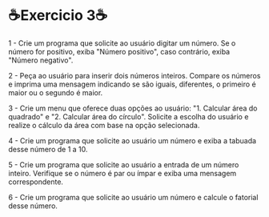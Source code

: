 <h1>☕Exercicio 3☕</h1>
<p>1 - Crie um programa que solicite ao usuário digitar um número. Se o número for positivo, exiba "Número positivo",
 caso contrário, exiba "Número negativo".

2 - Peça ao usuário para inserir dois números inteiros. Compare os números e imprima uma mensagem indicando se são
 iguais, diferentes, o primeiro é maior ou o segundo é maior.

3 - Crie um menu que oferece duas opções ao usuário: "1. Calcular área do quadrado" e "2. Calcular área do círculo".
 Solicite a escolha do usuário e realize o cálculo da área com base na opção selecionada.

4 - Crie um programa que solicite ao usuário um número e exiba a tabuada desse número de 1 a 10.

5 - Crie um programa que solicite ao usuário a entrada de um número inteiro. Verifique se o número é par ou ímpar e
exiba uma mensagem correspondente.

6 - Crie um programa que solicite ao usuário um número e calcule o fatorial desse número.</p>
